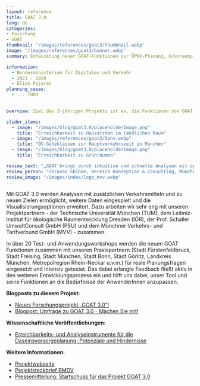 ```yaml
---
layout: reference
title: GOAT 3.0 
lang: de
categories:
- Forschung
- GOAT
thumbnail: "/images/references/goat3/thumbnail.webp"
image: "/images/references/goat3/banner.webp"
summary: Entwicklung neuer GOAT-Funktionen zur ÖPNV-Planung, Grünraumplanung, Daseinsvorsorge, sowie zur 15-Minuten-Stadt.

information:
  - Bundesministerium für Digitales und Verkehr
  - 2021 - 2024
  - Elias Pajares
planning_cases:
  - ... TODO
  

overview: Ziel des 3-jährigen Projekts ist es, die Funktionen von GOAT in einem ko-kreativen Entwicklungsprozess maßgebend zu erweitern. Hierzu werden neue Erreichbarkeits-Indikatoren entwickelt und diverse partizipative Veranstaltungen, wie Workshops und Stadtteilsafaris, durchgeführt. 

slider_items:
  - image: "/images/blog/goat3.0/placeholderImage.png"
    title: "Erreichbarkeit zu Hausärzten im ländlichen Raum"
  - image: "/images/references/goat3/öpnv.webp"
    title: "ÖV-Güteklassen zur Hauptverkehrszeit in München"
  - image: "/images/blog/goat3.0/placeholderImage.png"
    title: "Erreichbarkeit zu Grünräumen"

review_text: "„GOAT bringt durch intuitive und schnelle Analysen mit optisch ansprechenden und leicht verständlichen Ergebnissen einen großen Mehrwert zur Beantwortung komplexer Planungsprobleme im Mobilitätssektor.”"
review_person: "Shravan Shinde, Bereich Konzeption & Consulting, Münchner Verkehrs- und Tarifverbund GmbH"
review_image: "/images/index/logo_mvv.webp"
---
```


Mit GOAT 3.0 werden Analysen mit zusätzlichen Verkehrsmitteln und zu neuen Zielen ermöglicht, weitere Daten eingespielt und die Visualisierungsoptionen erweitert. Dazu arbeiten wir sehr eng mit unseren Projektpartnern - der Technische Universität München (TUM), dem Leibniz-Institut für ökologische Raumentwicklung Dresden (IÖR), der Prof. Schaller UmweltConsult GmbH (PSU) und dem Münchner Verkehrs- und Tarifverbund GmbH (MVV) - zusammen. 

In über 20 Test- und Anwendungsworkshops werden die neuen GOAT Funktionen zusammen mit unseren Praxispartnern (Stadt Fürstenfeldbruck, Stadt Freising, Stadt München, Stadt Bonn, Stadt Görlitz, Landkreis München, Metropolregion Rhein-Neckar u.v.m.) für reale Planungsfragen eingesetzt und intensiv getestet. Das dabei erlangte Feedback fließt aktiv in den weiteren Entwicklungsprozess ein und hilft uns dabei, unser Tool und seine Funktionen an die Bedürfnisse der AnwenderInnen anzupassen.


**Blogposts zu diesem Projekt:**
- [Neues Forschungsprojekt „GOAT 3.0”!](../../posts/2021-12-28-goat3_0/ "Neues Forschungsprojekt „GOAT 3.0”!")
- [Blogpost: Umfrage zu GOAT 3.0 - Machen Sie mit!](../../posts/2022-03-26-survey-goat3-0/ "Blogpost: Umfrage zu GOAT 3.0 - Machen Sie mit!")


**Wissenschaftliche Veröffentlichungen:**
- [Erreichbarkeits- und Analyseinstrumente für die Daseinsvorsorgeplanung: Potenziale und Hindernisse](https://doi.org/10.26084/14dfns-p032 "Erreichbarkeits- und Analyseinstrumente für die Daseinsvorsorgeplanung: Potenziale und Hindernisse")


**Weitere Informationen:**
- [Projektwebseite](https://www.open-accessibility.org/ "Projektwebseite GOAT3.0")
- [Projektsteckbrief BMDV](https://bmdv.bund.de/SharedDocs/DE/Artikel/DG/mfund-projekte/goat-3-0.html "Projektsteckbrief BMDV")
- [Pressemitteilung: Startschuss für das Projekt GOAT 3.0](../../download/press/2021-11-03_Pressemitteilung_Start_Goat3.0.pdf "Pressemitteilung: Startschuss für das Projekt GOAT 3.0")
